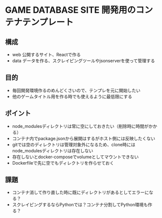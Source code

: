 # GAME DATABASE SITE 開発用のコンテナテンプレート
## 構成
- web 公開するサイト、Reactで作る
- data データを作る、スクレイピングツールやjsonserverを使って管理する

## 目的
- 毎回開発環境作るのめんどくさいので、テンプレを元に開始したい
- 他のゲームタイトル用を作る時でも使えるように最低限にする

## ポイント
- node_modulesディレクトリは常に空にしておきたい（削除時に時間がかかる）
- コンテナ内でpackage.jsonから展開はするがホスト側には反映したくない
- gitでは空のディレクトリは管理対象外になるため、clone時にはnode_modulesディレクトリは存在しない
- 存在しないとdocker-composeでvolumeとしてマウントできない
- Dockerfileで先に空でもディレクトリを作らせておく

## 課題
- コンテナ消して作り直した時に既にディレクトリがあるとしてエラーになる？
- スクレイピングするならPythonでは？コンテナ分割してPython環境も作る？
